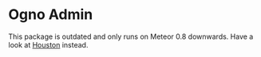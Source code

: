 Ogno Admin
=================

This package is outdated and only runs on Meteor 0.8 downwards. Have a look at [Houston](https://github.com/gterrono/houston) instead.
